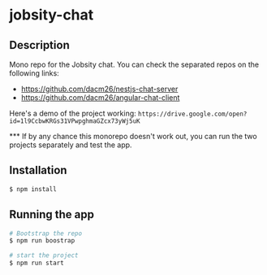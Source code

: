 # jobsity-chat
## Description

Mono repo for the Jobsity chat. You can check the separated repos on the following links:

* https://github.com/dacm26/nestjs-chat-server
* https://github.com/dacm26/angular-chat-client

Here's a demo of the project working: `https://drive.google.com/open?id=1l9CcbwKRGs31VPwpghmaGZcx73yWj5uK`

*** If by any chance this monorepo doesn't work out, you can run the two projects separately and test the app.

## Installation

```bash
$ npm install
```

## Running the app

```bash
# Bootstrap the repo
$ npm run boostrap

# start the project
$ npm run start
```
